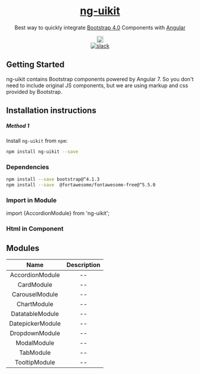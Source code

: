 <a href="https://opencodes.github.io/angular-uikit/">
    <h1 align="center">ng-uikit</h1>
</a>

<p align="center">
Best way to quickly integrate <a href="https://getbootstrap.com/">Bootstrap 4.0</a> Components with <a href="https://angular.io/">Angular</a>
</p>

<p align="center">
<a href="https://badge.fury.io/js/ng-uikit"><img src="https://badge.fury.io/js/ng-uikit.svg" alt="npm version" height="18"></a>
<br/>
<a href="https://ngx-slack.herokuapp.com"><img src="https://ngx-slack.herokuapp.com/badge.svg" alt="slack" ></a>
</p>

## Getting Started
ng-uikit contains Bootstrap components powered by Angular 7.
So you don't need to include original JS components, but we are using markup and css provided by Bootstrap.

## Installation instructions
##### Method 1
Install `ng-uikit` from `npm`:
```bash
npm install ng-uikit --save
```

### Dependencies
```bash
npm install --save bootstrap@^4.1.3
npm install --save  @fortawesome/fontawesome-free@^5.5.0
```
### Import in Module
import {AccordionModule} from 'ng-uikit';

### Html in Component
<ui-accordion></ui-accordion>

## Modules
| Name        | Description           | 
| :-------------: |:-------------:| 
| AccordionModule      | -- | 
| CardModule      | -- | 
| CarouselModule      | -- | 
| ChartModule      | -- | 
| DatatableModule      | -- | 
| DatepickerModule      | -- | 
| DropdownModule      | -- | 
| ModalModule      | -- | 
| TabModule      | -- | 
| TooltipModule      | -- | 

